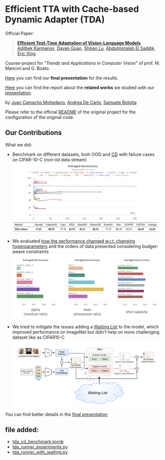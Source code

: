 # Efficient TTA with Cache-based Dynamic Adapter (TDA)
Official Paper:
> [**Efficient Test-Time Adaptation of Vision-Language Models**](http://arxiv.org/abs/2403.18293)<br>
> [Adilbek Karmanov](https://www.linkedin.com/in/adilbek-karmanov/), [Dayan Guan](https://dayan-guan.github.io/), [Shijian Lu](https://scholar.google.com/citations?hl=en&user=uYmK-A0AAAAJ&view=en), [Abdulmotaleb El Saddik](https://scholar.google.ca/citations?user=VcOjgngAAAAJ&hl=en), [Eric Xing](https://scholar.google.com/citations?user=5pKTRxEAAAAJ&hl=en)

Course-project for *"Trends and Applications in Computer Vision"* of prof. M. Mancini and G. Boato.

[Here](exam/Final_presentation.pdf) you can find our **final presentation** for the results.

[Here](exam/Related_Works.pdf) you can find the report about the **related works** we studied with our [presentation](exam/Related_Works_slides.pdf).

by [Juan Camacho Mohedano](https://linkedin.com/in/juan-camacho-mohedano-9a425b1b2), [Andrea De Carlo](https://www.linkedin.com/in/andreadecarlo), [Samuele Bolotta](https://linkedin.com/in/samuele-bolotta-841b16160)

Please refer to the official [README](README_official.md) of the original project for the configuration of the original code.

## Our Contributions

What we did:

- Benchmark on different datasets, both OOD and [CD](tda_cd_benchmark.ipynb)
with failure cases on CIFAR-10-C (non-iid data stream) ![CD_benchmark](docs/CD_benchmark.png)
- We evaluated [how the performance changed w.r.t. changing hyperparameters](tda_runner_experiments.py) and the orders of data presented considering budget-aware constraints ![positive_hyperparams](docs/positive_hyperparams.png)

- We tried to mitigate the issues adding a [Waiting List](tda_runner_with_waiting.py) to the model, which improved performance on ImageNet but didn’t help on more challenging dataset like as CIFAR10-C ![waiting list](docs/waiting_list.png)

You can find better details in the [final presentation](exam/Final_presentation.pdf)

## file added:
- [tda_cd_benchmark.ipynb](tda_cd_benchmark.ipynb)
- [tda_runner_experiments.py](tda_runner_experiments.py)
- [tda_runner_with_waiting.py](tda_runner_with_waiting.py)
